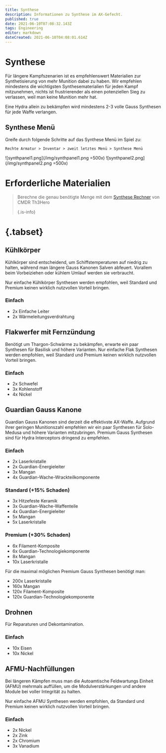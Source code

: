 ```yaml
---
title: Synthese
description: Informationen zu Synthese im AX-Gefecht.
published: true
date: 2021-06-10T07:08:32.143Z
tags: Engineering
editor: markdown
dateCreated: 2021-06-10T04:08:01.614Z
---
```


# Synthese
Für längere Kampfszenarien ist es empfehlenswert Materialien zur Synthetisierung von mehr Munition dabei zu haben. Wir empfehlen mindestens die wichtigsten Synthesematerialien für jeden Kampf mitzunehmen, nichts ist frustrierender als einen potenziellen Sieg zu verlassen, weil man keine Munition mehr hat.

Eine Hydra allein zu bekämpfen wird mindestens 2-3 volle Gauss Synthesen für jede Waffe verlangen.

## Synthese Menü

Greife durch folgende Schritte auf das Synthese Menü im Spiel zu:

`Rechte Armatur > Inventar > zweit letztes Menü > Synthese Menü`

!\[synthpanel1.png\](/img/synthpanel1.png =500x) !\[synthpanel2.png\](/img/synthpanel2.png =500x)

# Erforderliche Materialien
> Berechne die genau benötigte Menge mit dem [Synthese Rechner](/en/synthesiscalculator) von CMDR Th3Hero 
> 
> {.is-info}
# {.tabset}
## Kühlkörper

Kühlkörper sind entscheidend, um Schiffstemperaturen auf niedrig zu halten, während man längere Gauss Kanonen Salven abfeuert. Vorallem beim Vorbeiziehen oder kühlem Umlauf werden sie verbraucht.

Nur einfache Kühlkörper Synthesen werden empfohlen, weil Standard und Premium keinen wirklich nutzvollen Vorteil bringen.

### Einfach
- 2x Einfache Leiter
- 2x Wärmeleitungsverdrahtung

## Flakwerfer mit Fernzündung
Benötigt um Thargon-Schwärme zu bekämpfen, erwarte ein paar Synthesen für Basilisk und höhere Varianten. Nur einfache Flak Synthesen werden empfohlen, weil Standard und Premium keinen wirklich nutzvollen Vorteil bringen.

### Einfach

- 2x Schwefel
- 3x Kohlenstoff
- 4x Nickel

## Guardian Gauss Kanone
Guardian Gauss Kanonen sind derzeit die effektivste AX-Waffe. Aufgrund ihrer geringen Munitionszahl empfehlen wir ein paar Synthesen für Solo-Medusa und höhere Varianten mitzubringen. Premium Gauss Synthesen sind für Hydra Interceptors dringend zu empfehlen.

### Einfach

- 2x Laserkristalle
- 2x Guardian-Energieleiter
- 3x Mangan
- 4x Guardian-Wache-Wrackteilkomponente

### Standard (+15% Schaden)

- 3x Hitzefeste Keramik
- 3x Guardian-Wache-Waffenteile
- 4x Guardian-Energieleiter
- 5x Mangan
- 5x Laserkristalle

### Premium (+30% Schaden)

- 6x Filament-Komposite
- 6x Guardian-Technologiekomponente
- 8x Mangan
- 10x Laserkristalle

Für die maximal möglichen Premium Gauss Synthesen benötigt man:

- 200x Laserkristalle
- 160x Mangan
- 120x Filament-Komposite
- 120x Guardian-Technologiekomponente

## Drohnen
Für Reparaturen und Dekontamination.

### Einfach
- 10x Eisen
- 10x Nickel

## AFMU-Nachfüllungen
Bei längeren Kämpfen muss man die Autoamtische Feldwartungs Einheit (AFMU) mehrmals auffüllen, um die Modulverstärkungen und andere Module bei voller Integrität zu halten.

Nur einfache AFMU Synthesen werden empfohlen, da Standard und Premium keinen wirklich nutzvollen Vorteil bringen.

### Einfach
- 2x Nickel
- 2x Zink
- 2x Chromium
- 3x Vanadium

